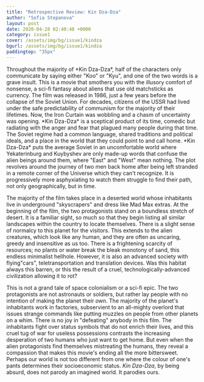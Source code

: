 ```yaml
---
title: "Retrospective Review: Kin Dza-Dza"
author: "Sofia Stepanova"
layout: post
date: 2020-04-28 02:40:48 +0000
category: issue1
cover: /assets/img/bg/issue1/kindza
bgurl: /assets/img/bg/issue1/kindza
paddingtop: "35px"
---
```


<p id="first-paragraph">Throughout the majority of *Kin Dza-Dza*, half of the characters only
communicate by saying either "Koo" or "Kyu", and one of the two words is
a grave insult. This is a movie that smothers you with the illusory
comfort of nonsense, a sci-fi fantasy about aliens that use old
matchsticks as currency. The film was released in 1986, just a few years
before the collapse of the Soviet Union. For decades, citizens of the
USSR had lived under the safe predictability of communism for the
majority of their lifetimes. Now, the Iron Curtain was wobbling and a
chasm of uncertainty was opening. *Kin Dza-Dza* is a sceptical product
of its time, comedic but radiating with the anger and fear that plagued
many people during that time. The Soviet regime had a common language,
shared traditions and political ideals, and a place in the world that
they could point to and call home. *Kin Dza-Dza* puts the average Soviet
in an uncomfortable world where Yekaterinburg and Kuybyshev are only
made-up words that confuse the alien beings around them, where "East"
and "West" mean nothing. The plot revolves around the journey of two men
back home after being left stranded in a remote corner of the Universe
which they can't recognize. It is progressively more asphyxiating to
watch them struggle to find their path, not only geographically, but in
time.</p>

The majority of the film takes place in a deserted world whose
inhabitants live in underground "skyscrapers" and dress like Mad Max
extras. At the beginning of the film, the two protagonists stand on a
boundless stretch of desert. It is a familiar sight, so much so that
they begin listing all similar landscapes within the country to locate
themselves. There is a slight sense of normalcy to this planet for the
visitors. This extends to the alien creatures, which look like any
human, and they are often as uncaring, greedy and insensitive as us too.
There is a frightening scarcity of resources; no plants or water break
the bleak monotony of sand, this endless minimalist hellhole. However,
it is also an advanced society with flying"cars", teletransportation and
translation devices. Was this habitat always this barren, or this the
result of a cruel, technologically-advanced civilization allowing it to
rot?

This is not a grand tale of space colonialism or a sci-fi epic. The two
protagonists are not astronauts or soldiers, but rather lay people with
no intention of making the planet their own. The majority of the
planet's inhabitants work in factories, subservient to an all-mighty
overlord that issues strange commands like putting muzzles on people
from other planets on a whim. There is no joy in "defeating" anybody in
this film. The inhabitants fight over status symbols that do not enrich
their lives, and this cruel tug of war for useless possessions contrasts
the increasing desperation of two humans who just want to get home. But
even when the alien protagonists find themselves mistreating the humans,
they reveal a compassion that makes this movie's ending all the more
bittersweet. Perhaps our world is not too different from one where the
colour of one's pants determines their socioeconomic status. *Kin
Dza-Dza*, by being absurd, does not parody an imagined world. It
parodies ours.
